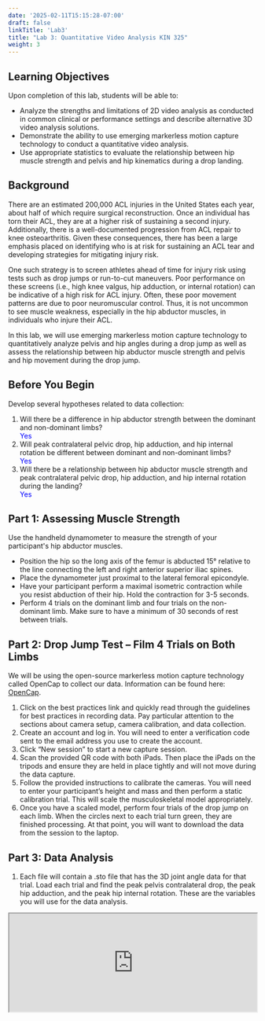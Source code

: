 ```yaml
---
date: '2025-02-11T15:15:28-07:00'
draft: false
linkTitle: 'Lab3'
title: "Lab 3: Quantitative Video Analysis KIN 325"
weight: 3
---
```


## Learning Objectives
Upon completion of this lab, students will be able to:
- Analyze the strengths and limitations of 2D video analysis as conducted in common clinical or performance settings and describe alternative 3D video analysis solutions.
- Demonstrate the ability to use emerging markerless motion capture technology to conduct a quantitative video analysis.
- Use appropriate statistics to evaluate the relationship between hip muscle strength and pelvis and hip kinematics during a drop landing.

## Background
There are an estimated 200,000 ACL injuries in the United States each year, about half of which require surgical reconstruction. Once an individual has torn their ACL, they are at a higher risk of sustaining a second injury. Additionally, there is a well-documented progression from ACL repair to knee osteoarthritis. Given these consequences, there has been a large emphasis placed on identifying who is at risk for sustaining an ACL tear and developing strategies for mitigating injury risk.

One such strategy is to screen athletes ahead of time for injury risk using tests such as drop jumps or run-to-cut maneuvers. Poor performance on these screens (i.e., high knee valgus, hip adduction, or internal rotation) can be indicative of a high risk for ACL injury. Often, these poor movement patterns are due to poor neuromuscular control. Thus, it is not uncommon to see muscle weakness, especially in the hip abductor muscles, in individuals who injure their ACL.

In this lab, we will use emerging markerless motion capture technology to quantitatively analyze pelvis and hip angles during a drop jump as well as assess the relationship between hip abductor muscle strength and pelvis and hip movement during the drop jump.

## Before You Begin
Develop several hypotheses related to data collection:
1. Will there be a difference in hip abductor strength between the dominant and non-dominant limbs?  
<span style="color:blue">Yes</span>
2. Will peak contralateral pelvic drop, hip adduction, and hip internal rotation be different between dominant and non-dominant limbs?  
<span style="color:blue">Yes</span>
3. Will there be a relationship between hip abductor muscle strength and peak contralateral pelvic drop, hip adduction, and hip internal rotation during the landing?  
<span style="color:blue">Yes</span>

## Part 1: Assessing Muscle Strength
Use the handheld dynamometer to measure the strength of your participant's hip abductor muscles.
- Position the hip so the long axis of the femur is abducted 15° relative to the line connecting the left and right anterior superior iliac spines.
- Place the dynamometer just proximal to the lateral femoral epicondyle.
- Have your participant perform a maximal isometric contraction while you resist abduction of their hip. Hold the contraction for 3-5 seconds.
- Perform 4 trials on the dominant limb and four trials on the non-dominant limb. Make sure to have a minimum of 30 seconds of rest between trials.

## Part 2: Drop Jump Test – Film 4 Trials on Both Limbs
We will be using the open-source markerless motion capture technology called OpenCap to collect our data. Information can be found here: [OpenCap](https://www.opencap.ai).

1. Click on the best practices link and quickly read through the guidelines for best practices in recording data. Pay particular attention to the sections about camera setup, camera calibration, and data collection.
2. Create an account and log in. You will need to enter a verification code sent to the email address you use to create the account.
3. Click “New session” to start a new capture session.
4. Scan the provided QR code with both iPads. Then place the iPads on the tripods and ensure they are held in place tightly and will not move during the data capture.
5. Follow the provided instructions to calibrate the cameras. You will need to enter your participant’s height and mass and then perform a static calibration trial. This will scale the musculoskeletal model appropriately.
6. Once you have a scaled model, perform four trials of the drop jump on each limb. When the circles next to each trial turn green, they are finished processing. At that point, you will want to download the data from the session to the laptop.

## Part 3: Data Analysis
1. Each file will contain a .sto file that has the 3D joint angle data for that trial. Load each trial and find the peak pelvis contralateral drop, the peak hip adduction, and the peak hip internal rotation. These are the variables you will use for the data analysis.

<iframe src="https://docs.google.com/spreadsheets/d/e/2PACX-1vS2C1p366f9zb1HukcZO5JEChhFZGDnraZRbtqZgR2KG5HCbkctBZH8pAocy57WybVGRVmuNJsnAlLi/pubhtml?gid=0&amp;single=true&amp;widget=true&amp;headers=false" width=100% height=200em></iframe>
